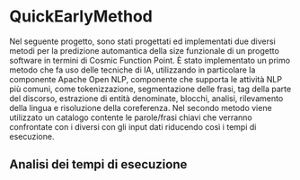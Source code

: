 # QuickEarlyMethod

Nel seguente progetto, sono stati progettati ed implementati due diversi metodi per la predizione automantica della size funzionale di un progetto software in termini di Cosmic Function Point.
È stato implementato un primo metodo che fa uso delle tecniche di IA, utilizzando in particolare la componente Apache Open NLP, componente che supporta le attività NLP più comuni, come tokenizzazione, segmentazione delle frasi, tag della parte del discorso, estrazione di entità denominate, blocchi, analisi, rilevamento della lingua e risoluzione della coreferenza.
Nel secondo metodo viene utilizzato un catalogo contente le parole/frasi chiavi che verranno confrontate con i diversi con gli input dati riducendo così i tempi di esecuzione.

## Analisi dei tempi di esecuzione
